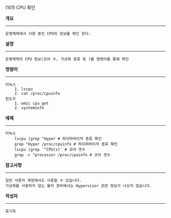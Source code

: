 (101) CPU 확인

**개요**
***
	운영체제에서 사용 중인 CPU의 정보를 확인 한다.

**설명**
- - -
	운영체제의 CPU 정보(코어 수, 가상화 종류 등 )를 명령어를 통해 확인


**명령어**
- - -
	리눅스
		1. lscpu
		2. cat /proc/cpuinfo
	윈도우
		1. wmic cpu get
		2. systeminfo


**예제**
- - -
	리눅스
		lscpu |grep ^Hyper # 하이퍼바이저 종류 확인
		grep ^Hyper /proc/cpuinfo # 하이퍼바이저 종류 확인
		lscpu |grep '^CPU(s)' # 코어 갯수
		grep -c ^processor /proc/cpuinfo # 코어 갯수


**참고사항**
- - -
	일반 사용자 계정에서도 사용할 수 있습니다.
	가상화를 사용하지 않는 물리 장비에서는 Hypervisor 관련 정보가 나오지 않습니다.

**작성자**
- - -
	류기욱
